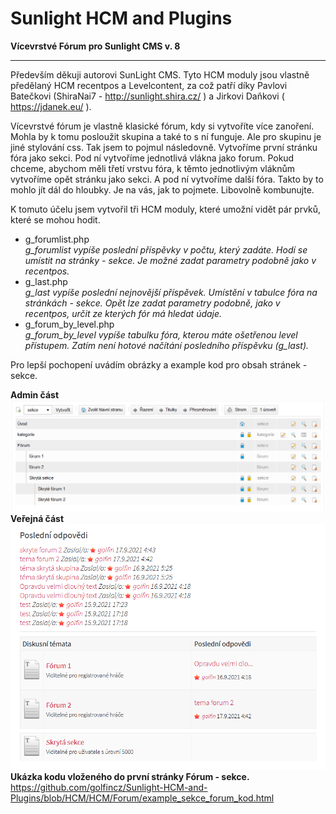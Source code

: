 # Sunlight HCM and Plugins
<strong>Vícevrstvé Fórum pro Sunlight CMS v. 8</strong>
<hr>

Především děkuji autorovi SunLight CMS. Tyto HCM moduly jsou vlastně předělaný HCM recentpos a Levelcontent, za což patří díky Pavlovi Batečkovi (ShiraNai7 - http://sunlight.shira.cz/ ) a Jirkovi Daňkovi ( https://jdanek.eu/ ).

Vícevrstvé fórum je vlastně klasické fórum, kdy si vytvoříte více zanoření. Mohla by k tomu posloužit skupina a také to s ní funguje. Ale pro skupinu je jiné stylování css. Tak jsem to pojmul následovně. Vytvoříme první stránku fóra jako sekci. Pod ní vytvoříme jednotlivá vlákna jako forum. Pokud chceme, abychom měli třetí vrstvu fóra, k těmto jednotlivým vláknům vytvoříme opět stránku jako sekci. A pod ní vytvoříme další fóra. Takto by to mohlo jít dál do hloubky. Je na vás, jak to pojmete. Libovolně kombunujte.

K tomuto účelu jsem vytvořil tři HCM moduly, které umožní vidět pár prvků, které se mohou hodit.
<ul>
   <li>g_forumlist.php<br><em>g_forumlist vypíše poslední příspěvky v počtu, který zadáte. Hodí se umístit na stránky - sekce. Je možné zadat parametry podobně jako v recentpos.</em></li>
   <li>g_last.php<br><em>g_last vypíše poslední nejnovější příspěvek. Umístění v tabulce fóra na stránkách - sekce. Opět lze zadat parametry podobně, jako v recentpos, určit ze kterých fór má hledat údaje.</em></li>
   <li>g_forum_by_level.php<br><em>g_forum_by_level vypíše tabulku fóra, kterou máte ošetřenou level přístupem. Zatím není hotové načítání posledního příspěvku (g_last).</em></li>
</ul>

Pro lepší pochopení uvádím obrázky a example kod pro obsah stránek - sekce.

<strong>Admin část</strong><br>
<img src='https://raw.githubusercontent.com/golfincz/Sunlight-HCM-and-Plugins/HCM/HCM/Forum/forum_admin.png' alt='Admin část' /><br>
<strong>Veřejná část</strong><br>
<img src='https://raw.githubusercontent.com/golfincz/Sunlight-HCM-and-Plugins/HCM/HCM/Forum/forum_public.png' alt='Veřejná část' /><br>
<strong>Ukázka kodu vloženého do první stránky Fórum - sekce.</strong><br>
https://github.com/golfincz/Sunlight-HCM-and-Plugins/blob/HCM/HCM/Forum/example_sekce_forum_kod.html
